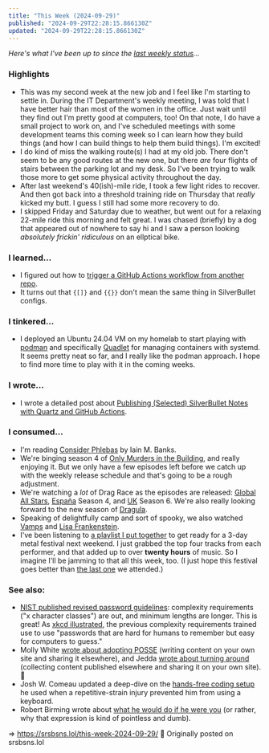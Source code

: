 ```yaml
---
title: "This Week (2024-09-29)"
published: "2024-09-29T22:28:15.866130Z"
updated: "2024-09-29T22:28:15.866130Z"
---
```


*Here's what I've been up to since the [last weekly status](/this-week-2024-09-22)...*

### Highlights

- This was my second week at the new job and I feel like I'm starting to settle in. During the IT Department's weekly meeting, I was told that I have better hair than most of the women in the office. Just wait until they find out I'm pretty good at computers, too! On that note, I do have a small project to work on, and I've scheduled meetings with some development teams this coming week so I can learn how they build things (and how I can build things to help them build things). I'm excited!
- I do kind of miss the walking route(s) I had at my old job. There don't seem to be any good routes at the new one, but there *are* four flights of stairs between the parking lot and my desk. So I've been trying to walk those more to get some physical activity throughout the day.
- After last weekend's 40(ish)-mile ride, I took a few light rides to recover. And then got back into a threshold training ride on Thursday that *really* kicked my butt. I guess I still had some more recovery to do.
- I skipped Friday and Saturday due to weather, but went out for a relaxing 22-mile ride this morning and felt great. I was chased (briefly) by a dog that appeared out of nowhere to say hi and I saw a person looking *absolutely frickin' ridiculous* on an ellptical bike.

### I learned...

- I figured out how to [trigger a GitHub Actions workflow from another repo](https://notes.runtimeterror.dev/CICD/Trigger-remote-workflow-with-GitHub-Actions).
- It turns out that `{[]}` and `{{}}` don't mean the same thing in SilverBullet configs.

### I tinkered...

- I deployed an Ubuntu 24.04 VM on my homelab to start playing with [podman](https://podman.io/) and specifically [Quadlet](https://www.redhat.com/sysadmin/quadlet-podman) for managing containers with systemd. It seems pretty neat so far, and I really like the podman approach. I hope to find more time to play with it in the coming weeks.

### I wrote...

- I wrote a detailed post about [Publishing (Selected) SilverBullet Notes with Quartz and GitHub Actions](https://runtimeterror.dev/publish-silverbullet-notes-quartz/).

### I consumed...

- I'm reading [Consider Phlebas](https://app.thestorygraph.com/books/0c71176b-7de6-4f30-9462-aebeecf944a0) by Iain M. Banks.
- We're binging season 4 of [Only Murders in the Building](https://www.imdb.com/title/tt11691774/), and really enjoying it. But we only have a few episodes left before we catch up with the weekly release schedule and that's going to be a rough adjustment.
- We're watching a *lot* of Drag Race as the episodes are released: [Global All Stars](https://www.imdb.com/title/tt32919055/), [España](https://www.imdb.com/title/tt13606528/) Season 4, and [UK](https://www.imdb.com/title/tt9780442/) Season 6. We're also really looking forward to the new season of [Dragula](https://www.imdb.com/title/tt6289132/).
- Speaking of delightfully camp and sort of spooky, we also watched [Vamps](https://www.imdb.com/title/tt1545106/) and [Lisa Frankenstein](https://www.imdb.com/title/tt21188080/).
- I've been listening to [a playlist I put together](https://tidal.com/browse/playlist/d5051feb-43f0-461e-b303-8b990a95fdda) to get ready for a 3-day metal festival next weekend. I just grabbed the top four tracks from each performer, and that added up to over **twenty hours** of music. So I imagine I'll be jamming to that all this week, too. (I just hope this festival goes better than [the last one](https://loudwire.com/blue-ridge-rock-festival-2023-storm-evacuation-camping-parking-problems/) we attended.)

### See also:

- [NIST published revised password guidelines](https://www.infosecurity-magazine.com/news/nist-scraps-passwords-mandatory/): complexity requirements ("x character classes") are out, and minimum lengths are longer. This is great! As [xkcd illustrated](https://xkcd.com/936/), the previous complexity requirements trained use to use "passwords that are hard for humans to remember but easy for computers to guess."
- Molly White [wrote about adopting POSSE](https://www.citationneeded.news/posse/) (writing content on your own site and sharing it elsewhere), and Jedda [wrote about turning around](https://notes.jeddacp.com/micro-thoughts-explained/) (collecting content published elsewhere and sharing it on your own site). 🤝
- Josh W. Comeau updated a deep-dive on the [hands-free coding setup](https://www.joshwcomeau.com/blog/hands-free-coding/) he used when a repetitive-strain injury prevented him from using a keyboard.
- Robert Birming wrote about [what he would do if he were you](https://birming.com/youre-not-me/) (or rather, why that expression is kind of pointless and dumb).

=> https://srsbsns.lol/this-week-2024-09-29/ 📡 Originally posted on srsbsns.lol